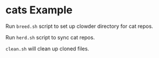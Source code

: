 # cats Example

Run `breed.sh` script to set up clowder directory for cat repos.

Run `herd.sh` script to sync cat repos.

`clean.sh` will clean up cloned files.
